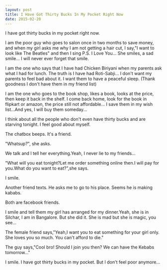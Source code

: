 ```yaml
---
layout: post
title: I Have Got Thirty Bucks In My Pocket Right Now
date: 2015-02-20
---
```

I have got thirty bucks in my pocket right now.

I am the poor guy who goes to salon once in two months to save money, and when my girl asks me why I am not getting a hair cut, I say,"I want to look like The Beatles" and then I sing P.S. I Love You... She smiles, a sad smile... I will never ever forget that smile.

I am the one who says that I have had Chicken Biriyani when my parents ask what I had for lunch. The truth is I have had Roti-Sabji... I don't want my parents to feel bad about it. I want them to have a peaceful sleep. (Thank goodness I don't have them in my friend list)

I am the one who goes to the book shop, likes a book, looks at the price, then keep it back in the shelf. I come back home, look for the book in flipkart or amazon, the price still not affordable... I save them in my wish list...And yes, I will buy them someday...

I think about all the people who don't even have thirty bucks and are starving tonight. I feel good about myself.

The chatbox beeps. It's a friend.

"Whatsup?", she asks.

We talk and I tell her everything.Yeah, I never lie to my friends...

"What will you eat tonight?Let me order something online then.I will pay for you.What do you want to eat?",she says.

I smile.

Another friend texts. He asks me to go to his place. Seems he is making kababs.

Both are facebook friends.

I smile and tell them my girl has arranged for my dinner.Yeah, she is in Silchar, I am in Bangalore. But she did it. She is mad but she is magic, you see...

The female friend says,"Yeah,I want you to eat something for your girl only. She loves you so much. You can't afford to die."

The guy says,"Cool bro! Should I join you then? We can have the Kebabs tomorrow..."

I smile. I have got thirty bucks in my pocket. But I don't feel poor anymore...
